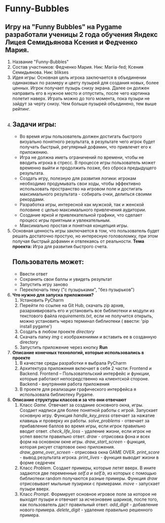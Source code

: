 # Funny-Bubbles
## Игру на "Funny Bubbles" на Pygame разработали ученицы 2 года обучения Яндекс Лицея Семидьянова Ксения и Федченко Мария.
1. Название "Funny-Bubbles"
2. Состав участников: Федченко Мария. Ник: Mariia-fed; Ксения Семидьянова. Ник: blikses
3. Идея игры: Основная цель игрока заключается в объединении одинаковых по размеру и цвету пузырей для создания новых, более ценных. Игрок получает пузырь снизу экрана. Далее он должен направить его в нужное
   место и отпустить, после чего картинка полетит наверх. Играть можно до того момента, пока пузыри не зайдут за черту снизу. Чем больше пузырей объединено, тем выше рейтинг.
5. ## Задачи игры:
   + Во время игры пользователь должен достигать быстрого визуально понятного результата, в результате чего игрок будет получать быстрый, регулярный дофамин, что привлечет его к приложению.
   + Игра не должна иметь ограничений по времени, чтобы не вводить игрока в стресс. В процессе игры пользователь может временно выйти и продолжить позже, без сброса предыдущего результата.
   + Создать игру, полезную для развития логики:
     игрокам необходимо продумывать свои ходы, чтобы эффективно использовать пространство на игровом поле и достигать максимального результата - собирать очки, делиться своими рекордами.
   + Разработка игры, интересной как мужской, так и женской половине с целью максимального привлечения аудитории.
   + Создание яркой и привлекательной графики, что сделает процесс игры приятным и увлекательным.
   + Максимально простая и понятная концепция игры.
6. Основная ценность игры заключается в том, что пользователь будет решать достаточно простую, но интересную головоломку, при этом получая быстрый дофамин и отвлекаясь от реальности.
**Тема проекта:** Игра для развития быстрого счета.
   ## Пользователь может:
   + Ввести ответ
   + Сохранить свои баллы и увидеть результат
   + Запустить игру заново
   + Переключать тему ("с пузырьками", "без пузырьков")
2. **Что нужно для запуска приложения?**
   1. Установить PyCharm
   2. Перейти по ссылке на Git Hub, скачать zip архив, разархивировать его и установить все библиотеки и модули из текстового файла *requirements.txt*, если не получится открыть, можно установить через терминал библиотеки ( ввести: 'pip install pygame')
   3. Создать в любом проекте *directory*
   4. Скачать папку *img* с изображениями и вставить ее в созданную directory
   5. Запустить приложение через кнопку **Run**
3. **Описание конечных технологий, которые использовались в проекте**
   1. В качестве среды разработки я выбрала PyCharm
   2. Архитектура приложения включает в себя 2 части: Frontend и Backend. Frontend – Пользовательский интерфейс и функции, которые работают непосредственно на клиентской стороне. Backend - внутрянняя работа приложения
   3. В проекте для реализации графического интерфейса я использовала библиотеку Pygame.
4. **Описание структуры классов и за что они отвечают**
   1. Класс *Game*. Отвечает за создание основного окна, игры. Создает надписи для более понятной работы с игрой. Запускает основную игру. Функция *handle_key_press* отвечает за нажатие клавишь и проверку их работы. *solve_problems* - отвечает за прибавление баллов во время игры, если игрок правильно вводит ответ. *check_life_loss* - удаление жизни, если игрок не успел ввести правильно ответ. *draw* - отрисовка фона и всех форм на основном окне игры. *draw_start_screen* - фцнкция, которая рисует стартовое окно приложения. *draw_game_over_screen* - отрисовка окна GAME OVER. *print_score* - вывод результата игрока. *print_lives* - функция выводит жизни в форме седречек
   2. Класс *Problem*. Создает примеры, которые летят вверх. В ините задаются две переменные *self.a и self.b*, из которых с помощью библиотеки random получаются разные примеры. Функция *draw* отрисовывает мыльные пузирики с примерами. *move* - запускает пузыри вверх.
   3. Класс *Prompt*. Формирует основное игровое поле за которое не выходят пузыри и отвечает за исчезновеие шариков, после того, как пользователь даст правильный ответ. *add_digit* - добавление нового примера. *delete_digit* - удаление правильно решенного примера.
